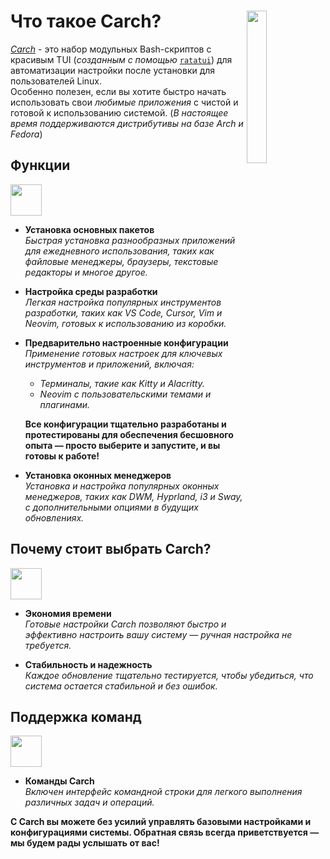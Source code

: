 <h1></h1>
<img
  src="/carch.png"
  width="25%"
  align="right"
 />

<h1>Что такое Carch?</h1>

*[Carch](https://carch.chalisehari.com.np)* - это набор модульных Bash-скриптов с красивым TUI (*созданным с помощью* [`ratatui`](https://github.com/ratatui-org/ratatui)) для автоматизации настройки после установки для пользователей Linux.  
Особенно полезен, если вы хотите быстро начать использовать свои *любимые приложения* с чистой и готовой к использованию системой. (*В настоящее время поддерживаются дистрибутивы на базе Arch и Fedora*)

## Функции
<img src="https://img.icons8.com/?size=80&id=vSx5PNyFqTTo&format=png" width="50" /> 

- **Установка основных пакетов**  
  *Быстрая установка разнообразных приложений для ежедневного использования, таких как файловые менеджеры, браузеры, текстовые редакторы и многое другое.*  

- **Настройка среды разработки**  
  *Легкая настройка популярных инструментов разработки, таких как VS Code, Cursor, Vim и Neovim, готовых к использованию из коробки.*  

- **Предварительно настроенные конфигурации**  
  *Применение готовых настроек для ключевых инструментов и приложений, включая:*  
  
  - *Терминалы, такие как Kitty и Alacritty.*  
  - *Neovim с пользовательскими темами и плагинами.*  
  
  **Все конфигурации тщательно разработаны и протестированы для обеспечения бесшовного опыта — просто выберите и запустите, и вы готовы к работе!**

- **Установка оконных менеджеров**  
  *Установка и настройка популярных оконных менеджеров, таких как DWM, Hyprland, i3 и Sway, с дополнительными опциями в будущих обновлениях.*  

## Почему стоит выбрать Carch?
<img src="https://img.icons8.com/?size=80&id=111409&format=png" width="50" />

- **Экономия времени**  
  *Готовые настройки Carch позволяют быстро и эффективно настроить вашу систему — ручная настройка не требуется.*

- **Стабильность и надежность**  
  *Каждое обновление тщательно тестируется, чтобы убедиться, что система остается стабильной и без ошибок.*  

## Поддержка команд 
<img src="https://img.icons8.com/?size=80&id=114423&format=png" width="50" />

- **Команды Carch**  
  *Включен интерфейс командной строки для легкого выполнения различных задач и операций.*  

**С Carch вы можете без усилий управлять базовыми настройками и конфигурациями системы. Обратная связь всегда приветствуется — мы будем рады услышать от вас!**